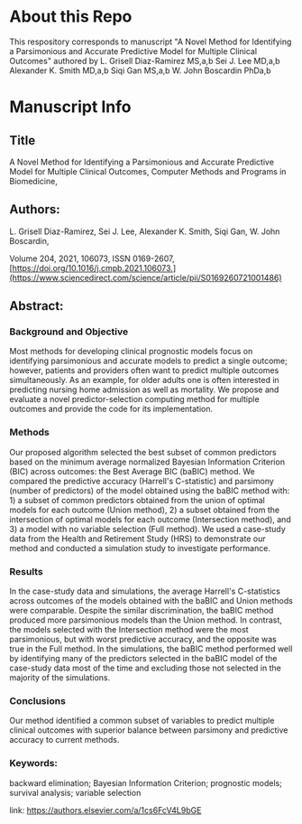 # About this Repo
This respository corresponds to manuscript "A Novel Method for Identifying a Parsimonious and Accurate Predictive Model for Multiple Clinical Outcomes" authored by L. Grisell Diaz-Ramirez MS,a,b Sei J. Lee MD,a,b Alexander K. Smith MD,a,b Siqi Gan MS,a,b W. John Boscardin PhDa,b

# Manuscript Info
## Title
A Novel Method for Identifying a Parsimonious and Accurate Predictive Model for Multiple Clinical Outcomes,
Computer Methods and Programs in Biomedicine,

## Authors: 
L. Grisell Diaz-Ramirez, Sei J. Lee, Alexander K. Smith, Siqi Gan, W. John Boscardin,

Volume 204,
2021,
106073,
ISSN 0169-2607,
[https://doi.org/10.1016/j.cmpb.2021.106073.](https://www.sciencedirect.com/science/article/pii/S0169260721001486)

## Abstract: 

### Background and Objective
Most methods for developing clinical prognostic models focus on identifying parsimonious and accurate models to predict a single outcome; however, patients and providers often want to predict multiple outcomes simultaneously. As an example, for older adults one is often interested in predicting nursing home admission as well as mortality. We propose and evaluate a novel predictor-selection computing method for multiple outcomes and provide the code for its implementation.

### Methods
Our proposed algorithm selected the best subset of common predictors based on the minimum average normalized Bayesian Information Criterion (BIC) across outcomes: the Best Average BIC (baBIC) method. We compared the predictive accuracy (Harrell's C-statistic) and parsimony (number of predictors) of the model obtained using the baBIC method with: 1) a subset of common predictors obtained from the union of optimal models for each outcome (Union method), 2) a subset obtained from the intersection of optimal models for each outcome (Intersection method), and 3) a model with no variable selection (Full method). We used a case-study data from the Health and Retirement Study (HRS) to demonstrate our method and conducted a simulation study to investigate performance.

### Results
In the case-study data and simulations, the average Harrell's C-statistics across outcomes of the models obtained with the baBIC and Union methods were comparable. Despite the similar discrimination, the baBIC method produced more parsimonious models than the Union method. In contrast, the models selected with the Intersection method were the most parsimonious, but with worst predictive accuracy, and the opposite was true in the Full method. In the simulations, the baBIC method performed well by identifying many of the predictors selected in the baBIC model of the case-study data most of the time and excluding those not selected in the majority of the simulations.

### Conclusions

Our method identified a common subset of variables to predict multiple clinical outcomes with superior balance between parsimony and predictive accuracy to current methods.

### Keywords: 
backward elimination; Bayesian Information Criterion; prognostic models; survival analysis; variable selection

link: https://authors.elsevier.com/a/1cs6FcV4L9bGE
